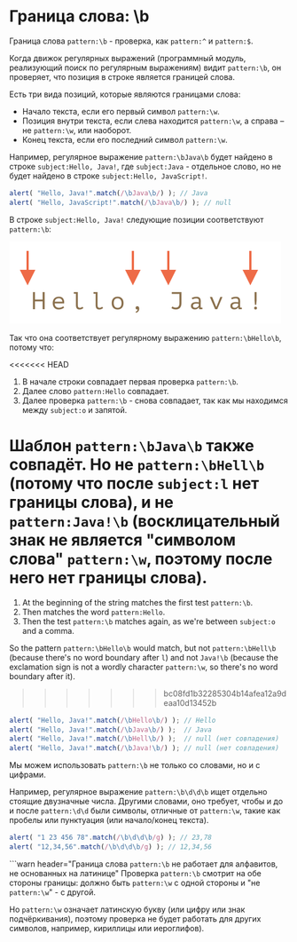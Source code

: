 # Граница слова: \b

Граница слова `pattern:\b` - проверка, как `pattern:^` и `pattern:$`.

Когда движок регулярных выражений (программный модуль, реализующий поиск по регулярным выражениям) видит `pattern:\b`, он проверяет, что позиция в строке является границей слова.

Есть три вида позиций, которые являются границами слова:

- Начало текста, если его первый символ `pattern:\w`.
- Позиция внутри текста, если слева находится `pattern:\w`, а справа – не `pattern:\w`, или наоборот.
- Конец текста, если его последний символ `pattern:\w`.

Например, регулярное выражение `pattern:\bJava\b` будет найдено в строке `subject:Hello, Java!`, где `subject:Java` - отдельное слово, но не будет найдено в строке `subject:Hello, JavaScript!`.

```js run
alert( "Hello, Java!".match(/\bJava\b/) ); // Java
alert( "Hello, JavaScript!".match(/\bJava\b/) ); // null
```

В строке `subject:Hello, Java!` следующие позиции соответствуют `pattern:\b`:

![](hello-java-boundaries.svg)

Так что она соответствует регулярному выражению `pattern:\bHello\b`, потому что:

<<<<<<< HEAD
1. В начале строки совпадает первая проверка `pattern:\b`.
2. Далее слово `pattern:Hello` совпадает.
3. Далее проверка `pattern:\b` - снова совпадает, так как мы находимся между `subject:o` и запятой.

Шаблон `pattern:\bJava\b` также совпадёт. Но не `pattern:\bHell\b` (потому что после `subject:l` нет границы слова), и не `pattern:Java!\b` (восклицательный знак не является "символом слова" `pattern:\w`, поэтому после него нет границы слова).
=======
1. At the beginning of the string matches the first test `pattern:\b`.
2. Then matches the word `pattern:Hello`.
3. Then the test `pattern:\b` matches again, as we're between `subject:o` and a comma.

So the pattern `pattern:\bHello\b` would match, but not `pattern:\bHell\b` (because there's no word boundary after `l`) and not `Java!\b` (because the exclamation sign is not a wordly character `pattern:\w`, so there's no word boundary after it).
>>>>>>> bc08fd1b32285304b14afea12a9deaa10d13452b

```js run
alert( "Hello, Java!".match(/\bHello\b/) ); // Hello
alert( "Hello, Java!".match(/\bJava\b/) );  // Java
alert( "Hello, Java!".match(/\bHell\b/) );  // null (нет совпадения)
alert( "Hello, Java!".match(/\bJava!\b/) ); // null (нет совпадения)
```

Мы можем использовать `pattern:\b` не только со словами, но и с цифрами.

Например, регулярное выражение `pattern:\b\d\d\b` ищет отдельно стоящие двузначные числа. Другими словами, оно требует, чтобы и до и после `pattern:\d\d` были символы, отличные от `pattern:\w`, такие как пробелы или пунктуация (или начало/конец текста).

```js run
alert( "1 23 456 78".match(/\b\d\d\b/g) ); // 23,78
alert( "12,34,56".match(/\b\d\d\b/g) ); // 12,34,56
```

```warn header="Граница слова `pattern:\b` не работает для алфавитов, не основанных на латинице"
Проверка `pattern:\b` смотрит на обе стороны границы: должно быть `pattern:\w` с одной стороны и "не `pattern:\w`" - с другой.

Но `pattern:\w` означает латинскую букву (или цифру или знак подчёркивания), поэтому проверка не будет работать для других символов, например, кириллицы или иероглифов).
```

